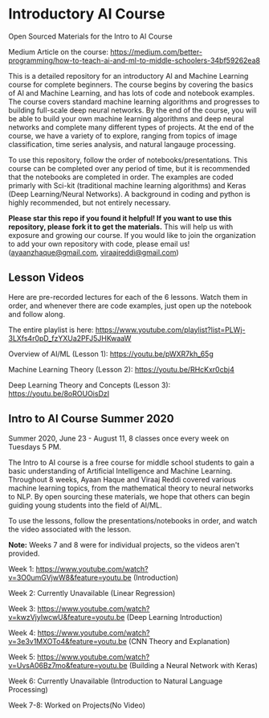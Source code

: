 # Introductory AI Course

Open Sourced Materials for the Intro to AI Course

Medium Article on the course: https://medium.com/better-programming/how-to-teach-ai-and-ml-to-middle-schoolers-34bf59262ea8

This is a detailed repository for an introductory AI and Machine Learning course for complete beginners. The course begins by covering the basics of AI and Machine Learning, and has lots of code and notebook examples. The course covers standard machine learning algorithms and progresses to building full-scale deep neural networks. By the end of the course, you will be able to build your own machine learning algorithms and deep neural networks and complete many different types of projects. At the end of the course, we have a variety of to explore, ranging from topics of image classification, time series analysis, and natural langauge processing. 

To use this repository, follow the order of notebooks/presentations. This course can be completed over any period of time, but it is recommended that the notebooks are completed in order. The examples are coded primarly with Sci-kit (traditional machine learning algorithms) and Keras (Deep Learning/Neural Networks). A background in coding and python is highly recommended, but not entirely necessary. 

**Please star this repo if you found it helpful! If you want to use this repository, please fork it to get the materials.** This will help us with exposure and growing our course. If you would like to join the organization to add your own repository with code, please email us! (ayaanzhaque@gmail.com, viraajreddi@gmail.com)

## Lesson Videos

Here are pre-recorded lectures for each of the 6 lessons. Watch them in order, and whenever there are code examples, just open up the notebook and follow along.

The entire playlist is here: https://www.youtube.com/playlist?list=PLWj-3LXfs4r0pD_fzYXUa2PFJ5JHKwaaW

Overview of AI/ML (Lesson 1): https://youtu.be/pWXR7kh_65g

Machine Learning Theory (Lesson 2): https://youtu.be/RHcKxr0cbj4

Deep Learning Theory and Concepts (Lesson 3): https://youtu.be/8oROUOisDzI

## Intro to AI Course Summer 2020

Summer 2020, June 23 - August 11, 8 classes once every week on Tuesdays 5 PM.

The Intro to AI course is a free course for middle school students to gain a basic understanding of Artificial Intelligence and Machine Learning. Throughout 8 weeks, Ayaan Haque and Viraaj Reddi covered various machine learning topics, from the mathematical theory to neural networks to NLP. By open sourcing these materials, we hope that others can begin guiding young students into the field of AI/ML. 

To use the lessons, follow the presentations/notebooks in order, and watch the video associated with the lesson.

**Note:** Weeks 7 and 8 were for individual projects, so the videos aren't provided. 

Week 1: https://www.youtube.com/watch?v=3O0umGVjwW8&feature=youtu.be (Introduction)

Week 2: Currently Unavailable (Linear Regression)

Week 3: https://www.youtube.com/watch?v=kwzVjyIwcwU&feature=youtu.be (Deep Learning Introduction)
 
Week 4: https://www.youtube.com/watch?v=3e3v1MXOTo4&feature=youtu.be (CNN Theory and Explanation)

Week 5: https://www.youtube.com/watch?v=UvsA06Bz7mo&feature=youtu.be (Building a Neural Network with Keras)

Week 6: Currently Unavailable (Introduction to Natural Language Processing)

Week 7-8: Worked on Projects(No Video)
